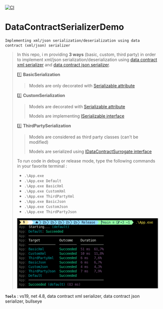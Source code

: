 [![CI](https://github.com/aimenux/DataContractSerializerDemo/actions/workflows/ci.yml/badge.svg)](https://github.com/aimenux/DataContractSerializerDemo/actions/workflows/ci.yml)

# DataContractSerializerDemo
```
Implementing xml/json serialization/deserialization using data contract (xml/json) serializer
```

> In this repo, i m providing **3 ways** (basic, custom, third party) in order to implement xml/json serialization/deserialization using [data contract xml serializer](https://docs.microsoft.com/en-us/dotnet/api/system.runtime.serialization.json.datacontractjsonserializer) and [data contract json serializer](https://docs.microsoft.com/en-us/dotnet/api/system.runtime.serialization.json.datacontractjsonserializer).
>
> :one: **BasicSerialization** 
>> Models are only decorated with [Serializable attribute](https://docs.microsoft.com/en-us/dotnet/api/system.serializableattribute)
>
> :two: **CustomSerialization**
>> Models are decorated with [Serializable attribute](https://docs.microsoft.com/en-us/dotnet/api/system.serializableattribute)
>>
>> Models are implementing [ISerializable interface](https://docs.microsoft.com/en-us/dotnet/api/system.runtime.serialization.iserializable)
>
> :three: **ThirdPartySerialization**
>> Models are considered as third party classes (can't be modified)
>>
>> Models are serialized using [IDataContractSurrogate interface](https://docs.microsoft.com/en-us/dotnet/api/system.runtime.serialization.idatacontractsurrogate)
>
> To run code in debug or release mode, type the following commands in your favorite terminal : 
> - `.\App.exe`
> - `.\App.exe Default`
> - `.\App.exe BasicXml`
> - `.\App.exe CustomXml`
> - `.\App.exe ThirdPartyXml`
> - `.\App.exe BasicJson`
> - `.\App.exe CustomJson`
> - `.\App.exe ThirdPartyJson`
>
>
> ![DataContractSerializerDemoScreen](Screenshots/DataContractSerializerDemoScreen.png)
>

**`Tools`** : vs19, net 4.8, data contract xml serializer, data contract json serializer, bullseye

